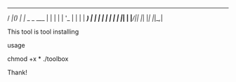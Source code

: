  ____  _ _____ _
/ ___|(_)_   _| |__  _   _
\___ \| | | | | '_ \| | | |
 ___) | | | | | | | | |_| |
|____/|_| |_| |_| |_|\__,_| 

This tool is tool installing

usage 

chmod +x *
./toolbox

Thank!
